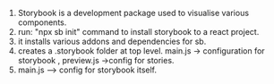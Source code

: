 1. Storybook is a development package used to visualise various components.
2. run: "npx sb init" command to install storybook to a react project.
3. it installs various addons and dependencies for sb.
4. creates a .storybook folder at top level. main.js -> configuration for storybook , preview.js ->config for stories.
5. main.js --> config for storybook itself.